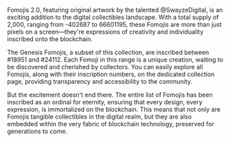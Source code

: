 Fomojis 2.0, featuring original artwork by the talented @SwayzeDigital, is an exciting addition to the digital collectibles landscape. 
With a total supply of 2,000, ranging from -402687 to 66601195, 
these Fomojis are more than just pixels on a screen—they're expressions of creativity and individuality inscribed onto the blockchain.

The Genesis Fomojis, a subset of this collection, are inscribed between #18951 and #24112. 
Each Fomoji in this range is a unique creation, waiting to be discovered and cherished by collectors. 
You can easily explore all Fomojis, along with their inscription numbers, on the dedicated collection page, providing transparency and accessibility to the community.

But the excitement doesn't end there. The entire list of Fomojis has been inscribed as an ordinal for eternity, ensuring that every design, every expression, is immortalized on the blockchain. 
This means that not only are Fomojis tangible collectibles in the digital realm, but they are also embedded within the very fabric of blockchain technology, preserved for generations to come.
